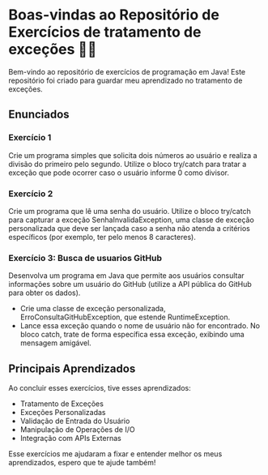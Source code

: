 # Boas-vindas ao Repositório de Exercícios de tratamento de exceções 👨‍💻

Bem-vindo ao repositório de exercícios de programação em Java! Este repositório foi criado para guardar meu aprendizado no tratamento de exceções.

## Enunciados

### Exercício 1

Crie um programa simples que solicita dois números ao usuário e realiza a divisão do primeiro pelo segundo. Utilize o bloco try/catch para tratar a exceção que pode ocorrer caso o usuário informe 0 como divisor.


### Exercício 2

Crie um programa que lê uma senha do usuário. Utilize o bloco try/catch para capturar a exceção SenhaInvalidaException, uma classe de exceção personalizada que deve ser lançada caso a senha não atenda a critérios específicos (por exemplo, ter pelo menos 8 caracteres).

### Exercício 3: Busca de usuarios GitHub

Desenvolva um programa em Java que permite aos usuários consultar informações sobre um usuário do GitHub (utilize a API pública do GitHub para obter os dados).
- Crie uma classe de exceção personalizada, ErroConsultaGitHubException, que estende RuntimeException. 
- Lance essa exceção quando o nome de usuário não for encontrado. No bloco catch, trate de forma específica essa exceção, exibindo uma mensagem amigável.

## Principais Aprendizados

Ao concluir esses exercícios, tive esses aprendizados:
- Tratamento de Exceções
- Exceções Personalizadas
- Validação de Entrada do Usuário
- Manipulação de Operações de I/O
- Integração com APIs Externas


Esse exercícios me ajudaram a fixar e entender melhor os meus aprendizados, espero que te ajude também!
